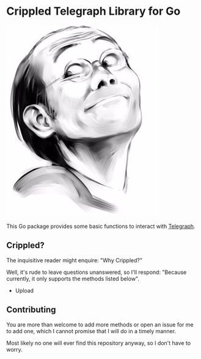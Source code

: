 # Crippled Telegraph Library for Go

![COME GET IT](./come_get_it.jpg)

This Go package provides some basic functions to interact with
[Telegraph](https://telegra.ph).

## Crippled?
The inquisitive reader might enquire:  "Why Crippled?"

Well, it's rude to leave questions unanswered, so I'll respond:
"Because currently, it only supports the methods listed below".

* Upload

## Contributing

You are more than welcome to add more methods or open an issue for me to add
one, which I cannot promise that I will do in a timely manner.

Most likely no one will ever find this repository anyway, so I don't have to
worry.
